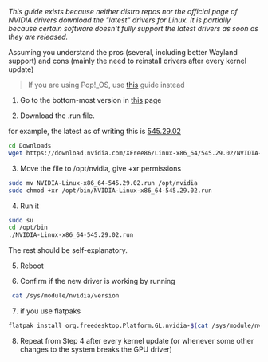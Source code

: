 *This guide exists because neither distro repos nor the official page of NVIDIA drivers download the "latest" drivers for Linux.
It is partially because certain software doesn't fully support the latest drivers as soon as they are released.*

Assuming you understand the pros (several, including better Wayland support) and cons (mainly the need to reinstall drivers after every kernel update)

> If you are using Pop!_OS, use [this](https://github.com/realKarthikNair/16-xf0xxx-linux-troubleshooting/blob/main/nvidia-latest-driver-Pop!_OS.md) guide instead

1. Go to the bottom-most version in [this](https://download.nvidia.com/XFree86/Linux-x86_64/) page

2. Download the .run file. 

for example, the latest as of writing this is [545.29.02](https://download.nvidia.com/XFree86/Linux-x86_64/545.29.02/NVIDIA-Linux-x86_64-545.29.02.run)

```bash
cd Downloads
wget https://download.nvidia.com/XFree86/Linux-x86_64/545.29.02/NVIDIA-Linux-x86_64-545.29.02.run
```
3. Move the file to /opt/nvidia, give +xr permissions

```bash
sudo mv NVIDIA-Linux-x86_64-545.29.02.run /opt/nvidia
sudo chmod +xr /opt/bin/NVIDIA-Linux-x86_64-545.29.02.run
```
4. Run it

```bash
sudo su
cd /opt/bin
./NVIDIA-Linux-x86_64-545.29.02.run
```
The rest should be self-explanatory.

5. Reboot

6. Confirm if the new driver is working by running 

```bash
 cat /sys/module/nvidia/version
```

7. if you use flatpaks

```bash
flatpak install org.freedesktop.Platform.GL.nvidia-$(cat /sys/module/nvidia/version | tr '.' '-')
```

8. Repeat from Step 4 after every kernel update (or whenever some other changes to the system breaks the GPU driver)


 
